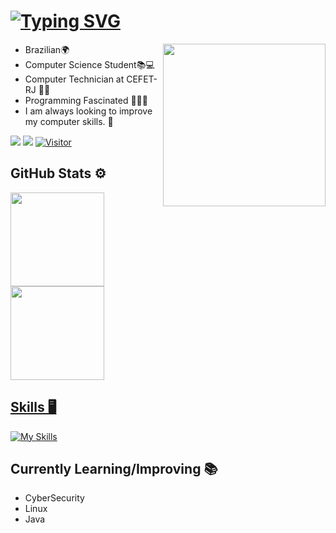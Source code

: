 # [![Typing SVG](https://readme-typing-svg.herokuapp.com/?lines=Olá!+Me+chamo+Victor+Kauã,++sejam+bem-vindos!👋;Hello!+My+name+is+Victor+Kauã,++welcome!👋&size=18&color=169fad&duration=7600&font=consolas)](https://git.io/typing-svg) <br>


<img src="https://media4.giphy.com/media/qgQUggAC3Pfv687qPC/giphy.gif" width="260" align="right">
<ul>
  <li> Brazilian🌍</li>
  <li> Computer Science Student📚💻 </li>
  <li> Computer Technician at CEFET-RJ 👨‍🎓</li>
  <li> Programming Fascinated 👨🏻‍💻 </li>
  <li> I am always looking to improve my computer skills. 🦾 </li>
</ul>

<a href = "mailto:victorkauamartinsnun@gmail.com"><img src="https://img.shields.io/badge/-Gmail-%23333?style=for-the-badge&logo=gmail&logoColor=white" target="_blank"></a>
<a href="https://www.linkedin.com/in/victor-kauã-martins-nunes/" target="_blank"><img src="https://img.shields.io/badge/-LinkedIn-%230077B5?style=for-the-badge&logo=linkedin&logoColor=white" target="_blank"></a> 
[![Visitor](https://visitor-badge.laobi.icu/badge?page_id=victor-kaua)](https://github.com/victor-kaua)


## GitHub Stats ⚙️
<div align="left">
  <a href="https://github.com/victor-kaua">
  <img height="150em" src="https://github-readme-stats.vercel.app/api?username=victor-kaua&show_icons=true&theme=dark#gh-dark-mode-only"/>
  <img height="150em" src="https://github-readme-stats.vercel.app/api/top-langs/?username=victor-kaua&layout=compact&langs_count=7&show_icons=true&theme=dark#gh-dark-mode-only"/>
</div>

## Skills 🖥️
[![My Skills](https://skillicons.dev/icons?i=py,java,c,cpp,php,javascript,css,html,postgres,mysql,linux,arduino)](https://skillicons.dev)

## Currently Learning/Improving 📚
<ul>
  <li> CyberSecurity </li>
  <li> Linux </li>
  <li> Java </li>
</ul>
